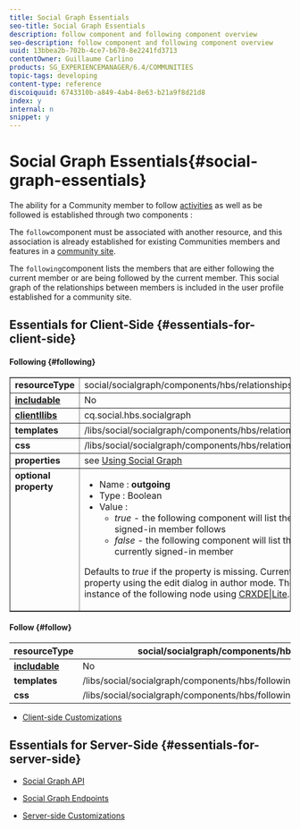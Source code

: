 ```yaml
---
title: Social Graph Essentials
seo-title: Social Graph Essentials
description: follow component and following component overview
seo-description: follow component and following component overview
uuid: 13bbea2b-702b-4ce7-b670-8e2241fd3713
contentOwner: Guillaume Carlino
products: SG_EXPERIENCEMANAGER/6.4/COMMUNITIES
topic-tags: developing
content-type: reference
discoiquuid: 6743310b-a849-4ab4-8e63-b21a9f8d21d8
index: y
internal: n
snippet: y
---
```


# Social Graph Essentials{#social-graph-essentials}

The ability for a Community member to follow [activities](../../communities/using/essentials-activities.md) as well as be followed is established through two components :

The `follow`component must be associated with another resource, and this association is already established for existing Communities members and features in a [community site](../../communities/using/overview.md#communitiessites).

The `following`component lists the members that are either following the current member or are being followed by the current member. This social graph of the relationships between members is included in the user profile established for a community site.

## Essentials for Client-Side {#essentials-for-client-side}

#### Following {#following}

<table border="1" cellpadding="4" cellspacing="4" width="100%"> 
 <tbody>
  <tr>
   <td> <strong>resourceType</strong></td> 
   <td>social/socialgraph/components/hbs/relationships</td> 
  </tr>
  <tr>
   <td> <a href="../../communities/using/scf.md#addorincludeacommunitiescomponent"><strong>includable</strong></a></td> 
   <td>No</td> 
  </tr>
  <tr>
   <td> <a href="../../communities/using/clientlibs.md"><strong>clientllibs</strong></a></td> 
   <td>cq.social.hbs.socialgraph</td> 
  </tr>
  <tr>
   <td> <strong>templates</strong></td> 
   <td> /libs/social/socialgraph/components/hbs/relationships/relationships.hbs</td> 
  </tr>
  <tr>
   <td> <strong>css</strong></td> 
   <td> /libs/social/socialgraph/components/hbs/relationships/clientlibs/relationships.css</td> 
  </tr>
  <tr>
   <td><strong> properties</strong></td> 
   <td>see <a href="../../communities/using/socialgraph.md">Using Social Graph</a></td> 
  </tr>
  <tr>
   <td style="vertical-align: top;"><strong> optional<br /> property</strong></td> 
   <td>
    <ul> 
     <li>Name : <strong><span class="code">outgoing</span></strong></li> 
     <li>Type : Boolean</li> 
     <li>Value :<br /> 
      <ul> 
       <li><i>true </i>- the <span class="code">following</span> component will list the members who the currently signed-in member <span class="code">follows</span></li> 
       <li><i>false </i>- the <span class="code">following</span> component will list the members who <span class="code">follow </span>the currently signed-in member</li> 
      </ul> </li> 
    </ul> <p>Defaults to <i>true</i> if the property is missing. Currently, it is not possible to set this property using the edit dialog in author mode. The property must be added to an instance of the <span class="code">following </span>node using <a href="../../sites/developing/using/developing-with-crxde-lite.md">CRXDE|Lite</a>.</p> </td> 
  </tr>
 </tbody>
</table>

#### Follow {#follow}

|  **resourceType** |social/socialgraph/components/hbs/following |
|---|---|
|  [**includable**](../../communities/using/scf.md#addorincludeacommunitiescomponent) |No |
|  **templates** | /libs/social/socialgraph/components/hbs/following/following.hbs |
|  **css** | /libs/social/socialgraph/components/hbs/following/clientlibs/following.css |

* [Client-side Customizations](../../communities/using/client-customize.md)

## Essentials for Server-Side {#essentials-for-server-side}

* [Social Graph API](/sites/developing/using/reference-materials/javadoc/com/adobe/cq/social/graph/client/api/package-frame)

* [Social Graph Endpoints](/sites/developing/using/reference-materials/javadoc/com/adobe/cq/social/graph/client/endpoint/package-frame)

* [Server-side Customizations](../../communities/using/server-customize.md)

